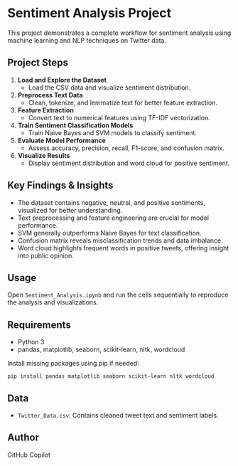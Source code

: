 # Sentiment Analysis Project

This project demonstrates a complete workflow for sentiment analysis using machine learning and NLP techniques on Twitter data.

## Project Steps
1. **Load and Explore the Dataset**
   - Load the CSV data and visualize sentiment distribution.
2. **Preprocess Text Data**
   - Clean, tokenize, and lemmatize text for better feature extraction.
3. **Feature Extraction**
   - Convert text to numerical features using TF-IDF vectorization.
4. **Train Sentiment Classification Models**
   - Train Naive Bayes and SVM models to classify sentiment.
5. **Evaluate Model Performance**
   - Assess accuracy, precision, recall, F1-score, and confusion matrix.
6. **Visualize Results**
   - Display sentiment distribution and word cloud for positive sentiment.

## Key Findings & Insights
- The dataset contains negative, neutral, and positive sentiments, visualized for better understanding.
- Text preprocessing and feature engineering are crucial for model performance.
- SVM generally outperforms Naive Bayes for text classification.
- Confusion matrix reveals misclassification trends and data imbalance.
- Word cloud highlights frequent words in positive tweets, offering insight into public opinion.

## Usage
Open `Sentiment_Analysis.ipynb` and run the cells sequentially to reproduce the analysis and visualizations.

## Requirements
- Python 3
- pandas, matplotlib, seaborn, scikit-learn, nltk, wordcloud

Install missing packages using pip if needed:
```
pip install pandas matplotlib seaborn scikit-learn nltk wordcloud
```

## Data
- `Twitter_Data.csv`: Contains cleaned tweet text and sentiment labels.

## Author
GitHub Copilot
